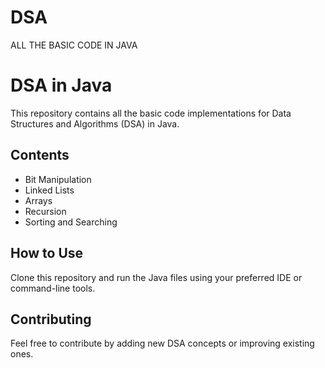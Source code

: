 # DSA
ALL THE BASIC CODE IN JAVA
# DSA in Java

This repository contains all the basic code implementations for Data Structures and Algorithms (DSA) in Java.

## Contents
- Bit Manipulation
- Linked Lists
- Arrays
- Recursion
- Sorting and Searching

## How to Use
Clone this repository and run the Java files using your preferred IDE or command-line tools.

## Contributing
Feel free to contribute by adding new DSA concepts or improving existing ones.
